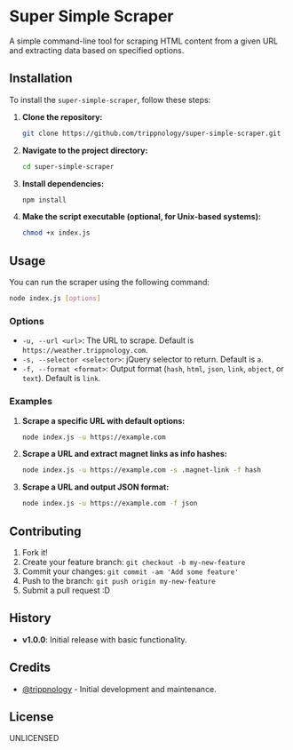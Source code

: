 # Super Simple Scraper

A simple command-line tool for scraping HTML content from a given URL and extracting data based on specified options.

## Installation

To install the `super-simple-scraper`, follow these steps:

1. **Clone the repository:**

    ```bash
    git clone https://github.com/trippnology/super-simple-scraper.git
    ```

2. **Navigate to the project directory:**

    ```bash
    cd super-simple-scraper
    ```

3. **Install dependencies:**

    ```bash
    npm install
    ```

4. **Make the script executable (optional, for Unix-based systems):**

    ```bash
    chmod +x index.js
    ```

## Usage

You can run the scraper using the following command:

```bash
node index.js [options]
```

### Options

- `-u, --url <url>`: The URL to scrape. Default is `https://weather.trippnology.com`.
- `-s, --selector <selector>`: jQuery selector to return. Default is `a`.
- `-f, --format <format>`: Output format (`hash`, `html`, `json`, `link`, `object`, or `text`). Default is `link`.

### Examples

1. **Scrape a specific URL with default options:**

    ```bash
    node index.js -u https://example.com
    ```

2. **Scrape a URL and extract magnet links as info hashes:**

    ```bash
    node index.js -u https://example.com -s .magnet-link -f hash
    ```

3. **Scrape a URL and output JSON format:**

    ```bash
    node index.js -u https://example.com -f json
    ```

## Contributing

1. Fork it!
2. Create your feature branch: `git checkout -b my-new-feature`
3. Commit your changes: `git commit -am 'Add some feature'`
4. Push to the branch: `git push origin my-new-feature`
5. Submit a pull request :D

## History

- **v1.0.0**: Initial release with basic functionality.

## Credits

- [@trippnology](https://github.com/trippnology) - Initial development and maintenance.

## License

UNLICENSED
